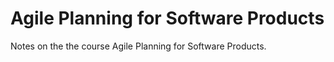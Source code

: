 # Agile Planning for Software Products

Notes on the the course Agile Planning for Software Products.
